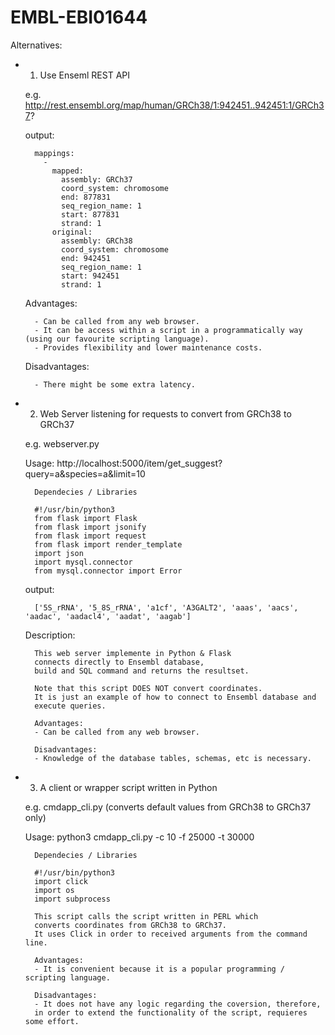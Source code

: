 # EMBL-EBI01644
Alternatives:
- 1. Use Enseml REST API
		
	e.g. http://rest.ensembl.org/map/human/GRCh38/1:942451..942451:1/GRCh37?
	
	output: 
	
		mappings: 
		  - 
		    mapped: 
		      assembly: GRCh37
		      coord_system: chromosome
		      end: 877831
		      seq_region_name: 1
		      start: 877831
		      strand: 1
		    original: 
		      assembly: GRCh38
		      coord_system: chromosome
		      end: 942451
		      seq_region_name: 1
		      start: 942451
		      strand: 1
		
	Advantages:
	
		- Can be called from any web browser.
		- It can be access within a script in a programmatically way (using our favourite scripting language).
		- Provides flexibility and lower maintenance costs.
		
	Disadvantages:
	
		- There might be some extra latency.


- 2. Web Server listening for requests to convert from GRCh38 to GRCh37

	e.g. webserver.py
	
	Usage: http://localhost:5000/item/get_suggest?query=a&species=a&limit=10

		Dependecies / Libraries

		#!/usr/bin/python3
		from flask import Flask
		from flask import jsonify
		from flask import request
		from flask import render_template
		import json
		import mysql.connector
		from mysql.connector import Error
		
	output:
	
		['5S_rRNA', '5_8S_rRNA', 'a1cf', 'A3GALT2', 'aaas', 'aacs', 'aadac', 'aadacl4', 'aadat', 'aagab']
	
	Description:
	
		This web server implemente in Python & Flask
		connects directly to Ensembl database,
		build and SQL command and returns the resultset.

		Note that this script DOES NOT convert coordinates.
		It is just an example of how to connect to Ensembl database and
		execute queries.

		Advantages:
		- Can be called from any web browser.

		Disadvantages:
		- Knowledge of the database tables, schemas, etc is necessary.
		
- 3. A client or wrapper script written in Python
		
	e.g. cmdapp_cli.py (converts default values from GRCh38 to GRCh37 only)
	
	Usage: python3 cmdapp_cli.py -c 10 -f 25000 -t 30000

		Dependecies / Libraries
		
		#!/usr/bin/python3
		import click 
		import os
		import subprocess
		
		This script calls the script written in PERL which
		converts coordinates from GRCh38 to GRCh37.
		It uses Click in order to received arguments from the command line.
		
		Advantages:
		- It is convenient because it is a popular programming / scripting language.
		
		Disadvantages:
		- It does not have any logic regarding the coversion, therefore,
		in order to extend the functionality of the script, requieres some effort.

